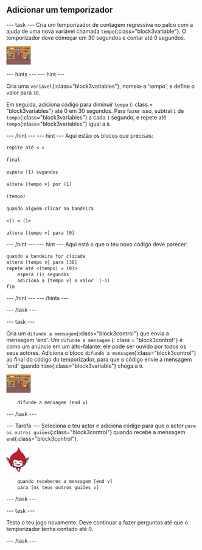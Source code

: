 ## Adicionar um temporizador

\--- task \--- Cria um temporizador de contagem regressiva no palco com a ajuda de uma nova variável chamada `tempo`{:class="block3variable"}. O temporizador deve começar em 30 segundos e contar até 0 segundos.

![Actor do palco](images/stage-sprite.png)

\--- hints \--- \--- hint \---

Cria uma `variável`{:class="block3variables"}, nomeia-a 'tempo', e define o valor para `30`.

Em seguida, adiciona código para diminuir `tempo` {: class = "block3variables"} até 0 em 30 segundos. Para fazer isso, subtrai `1` de `tempo`{:class="block3variables"} a cada `1` segundo, e repete até `tempo`{:class="block3variables"} igual a `0`.

\--- /hint \--- \--- hint \--- Aqui estão os blocos que precisas:

```blocks3
repite até < >

final

espera (1) segundos

altera [tempo v] por (1)

(tempo)

quando alguém clicar na bandeira 

<() = ()>

altera [tempo v] para [0]
```

\--- /hint \--- \--- hint \--- Aqui está o que o teu novo código deve parecer:

```blocks3
quando a bandeira for clicada
altera [tempo v] para [30]
repete até <(tempo) = (0)>
    espera (1) segundos
    adiciona a [tempo v] o valor  (-1)
fim
```

\--- /hint \--- \--- /hints \---

\--- /task \---

\--- task \---

Cria um `difunde a mensagem`{:class="block3control"} que envia a mensagem 'end'. Um ` difunde a mensagem ` {: class = "block3control"} é como um anúncio em um alto-falante: ele pode ser ouvido por todos os seus actores. Adiciona o bloco `difunde a mensagem`{:class="block3control"} ao final do código do temporizador, para que o código envie a mensagem 'end' quando `time`{:class="block3variable"} chega a `0`.

![Actor do palco](images/stage-sprite.png)

```blocks3
    difunde a mensagem (end v)
```

\--- /task \---

\--- Tarefa \--- Seleciona o teu actor e adiciona código para que o actor `pare os outros guiōes`{:class="block3control"} quando recebe a mensagem `end`{:class="block3control"}.

![Actor Giga](images/giga-sprite.png)

```blocks3
    quando receberes a mensagem [end v]
    pára [os teus outros guiões v]
```

\--- /task \---

\--- task \---

Testa o teu jogo novamente. Deve continuar a fazer perguntas até que o temporizador tenha contado até 0.

\--- /task \---